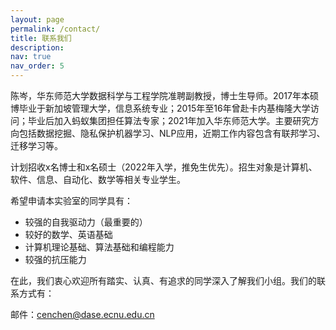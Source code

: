 ```yaml
---
layout: page
permalink: /contact/
title: 联系我们
description: 
nav: true
nav_order: 5
---
```


陈岑，华东师范大学数据科学与工程学院准聘副教授，博士生导师。2017年本硕博毕业于新加坡管理大学，信息系统专业；2015年至16年曾赴卡内基梅隆大学访问；毕业后加入蚂蚁集团担任算法专家；2021年加入华东师范大学。主要研究方向包括数据挖掘、隐私保护机器学习、NLP应用，近期工作内容包含有联邦学习、迁移学习等。

计划招收x名博士和x名硕士（2022年入学，推免生优先）。招生对象是计算机、软件、信息、自动化、数学等相关专业学生。

希望申请本实验室的同学具有：
- 较强的自我驱动力（最重要的）
- 较好的数学、英语基础 
- 计算机理论基础、算法基础和编程能力 
- 较强的抗压能力

在此，我们衷心欢迎所有踏实、认真、有追求的同学深入了解我们小组。我们的联系方式有：

邮件：cenchen@dase.ecnu.edu.cn